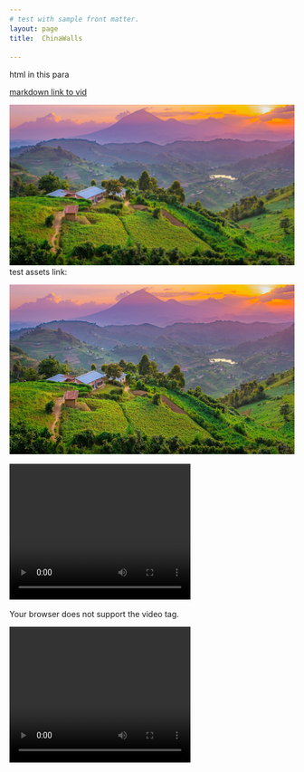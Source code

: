 ```yaml
---
# test with sample front matter.
layout: page
title:  ChinaWalls

---
```


<p>html in this para</p>




[markdown link to vid](images/ChinaCliffs2.MOV)



<img src="images/muhabura.jpg"> <br>
test assets link:

   <img src="images/muhabura.jpg" height="300"><br>

   <video width="320" height="240" controls
  source src="https://nswaswajim.github.io/lutembe/images/ChinaCliffs1.MOV" type="video/mp4">
  
  Your browser does not support the video tag.
</video>
<p></p>
   <video width="320" height="240" controls
  source src="https://nswaswajim.github.io/lutembe/images/ChinaCliffs2.MOV" type="video/mp4">
  
  Your browser does not support the video tag.
</video>




![testimagesyntaxinmarkdn](images/muhabura.jpg)  

